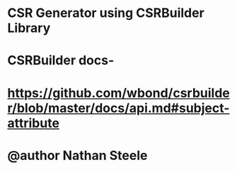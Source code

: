 # CSR Generator using CSRBuilder Library
#
# CSRBuilder docs-
# https://github.com/wbond/csrbuilder/blob/master/docs/api.md#subject-attribute
# @author Nathan Steele
#
